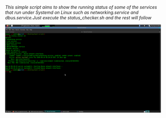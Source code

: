*This simple script aims to show the running status of some of the services that run under Systemd on Linux such as networking.service and dbus.service.Just execute the status_checker.sh and the rest will follow*

![screenshot](https://github.com/AndrewMbugua/Shell_scripts/blob/master/ServiceStatusChecker/Screenshot%20at%202020-09-24%2008-32-52.png)
